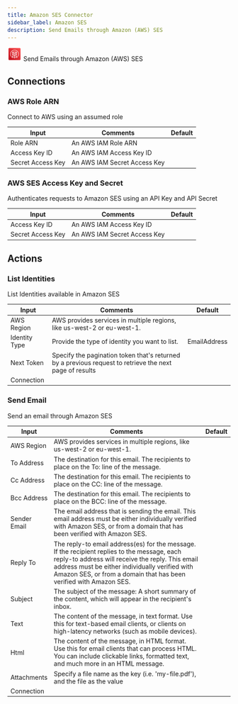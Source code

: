 ```yaml
---
title: Amazon SES Connector
sidebar_label: Amazon SES
description: Send Emails through Amazon (AWS) SES
---
```


![Amazon SES](./assets/aws-ses.png#connector-icon)
Send Emails through Amazon (AWS) SES

## Connections

### AWS Role ARN

Connect to AWS using an assumed role

| Input             | Comments                     | Default |
| ----------------- | ---------------------------- | ------- |
| Role ARN          | An AWS IAM Role ARN          |         |
| Access Key ID     | An AWS IAM Access Key ID     |         |
| Secret Access Key | An AWS IAM Secret Access Key |         |

### AWS SES Access Key and Secret

Authenticates requests to Amazon SES using an API Key and API Secret

| Input             | Comments                     | Default |
| ----------------- | ---------------------------- | ------- |
| Access Key ID     | An AWS IAM Access Key ID     |         |
| Secret Access Key | An AWS IAM Secret Access Key |         |

## Actions

### List Identities

List Identities available in Amazon SES

| Input         | Comments                                                                                                | Default      |
| ------------- | ------------------------------------------------------------------------------------------------------- | ------------ |
| AWS Region    | AWS provides services in multiple regions, like us-west-2 or eu-west-1.                                 |              |
| Identity Type | Provide the type of identity you want to list.                                                          | EmailAddress |
| Next Token    | Specify the pagination token that's returned by a previous request to retrieve the next page of results |              |
| Connection    |                                                                                                         |              |

### Send Email

Send an email through Amazon SES

| Input        | Comments                                                                                                                                                                                                                                                                 | Default |
| ------------ | ------------------------------------------------------------------------------------------------------------------------------------------------------------------------------------------------------------------------------------------------------------------------ | ------- |
| AWS Region   | AWS provides services in multiple regions, like us-west-2 or eu-west-1.                                                                                                                                                                                                  |         |
| To Address   | The destination for this email. The recipients to place on the To: line of the message.                                                                                                                                                                                  |         |
| Cc Address   | The destination for this email. The recipients to place on the CC: line of the message.                                                                                                                                                                                  |         |
| Bcc Address  | The destination for this email. The recipients to place on the BCC: line of the message.                                                                                                                                                                                 |         |
| Sender Email | The email address that is sending the email. This email address must be either individually verified with Amazon SES, or from a domain that has been verified with Amazon SES.                                                                                           |         |
| Reply To     | The reply-to email address(es) for the message. If the recipient replies to the message, each reply-to address will receive the reply. This email address must be either individually verified with Amazon SES, or from a domain that has been verified with Amazon SES. |         |
| Subject      | The subject of the message: A short summary of the content, which will appear in the recipient's inbox.                                                                                                                                                                  |         |
| Text         | The content of the message, in text format. Use this for text-based email clients, or clients on high-latency networks (such as mobile devices).                                                                                                                         |         |
| Html         | The content of the message, in HTML format. Use this for email clients that can process HTML. You can include clickable links, formatted text, and much more in an HTML message.                                                                                         |         |
| Attachments  | Specify a file name as the key (i.e. 'my-file.pdf'), and the file as the value                                                                                                                                                                                           |         |
| Connection   |                                                                                                                                                                                                                                                                          |         |
